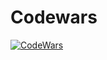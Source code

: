 # Codewars

[![CodeWars](https://www.codewars.com/users/ilmonyd/badges/large)](https://www.codewars.com/users/ilmonyd)
